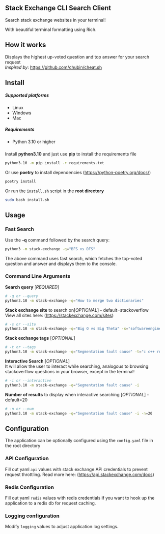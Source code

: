 ## Stack Exchange CLI Search Client

Search stack exchange websites in your terminal!

With beautiful terminal formatting using Rich.

## How it works

Displays the highest up-voted question and top answer for your search request \
*Inspired by*: https://github.com/chubin/cheat.sh

## Install

##### Supported platforms

* Linux
* Windows
* Mac

##### Requirements

* Python 3.10 or higher

#####     

Install **python3.10** and just use **pip** to install the requirements file

```bash
python3.10 -m pip install -r requirements.txt
```

Or use **poetry** to install dependencies (https://python-poetry.org/docs/)

```bash
poetry install
```

Or run the `install.sh` script in the **root directory**

```bash
sudo bash install.sh
```

## Usage

### Fast Search

Use the **-q** command followed by the search query:

```bash
python3 -m stack-exchange -q="BFS vs DFS"
```

The above command uses fast search, which fetches the top-voted question and answer and displays them to the console.

### Command Line Arguments

**Search query** [*REQUIRED*]

```bash
# -q or --query
python3.10 -m stack-exchange -q="How to merge two dictionaries"
```

**Stack exchange site** to search on[*OPTIONAL*] - default=stackoverflow \
View all sites here: (https://stackexchange.com/sites)

```bash
# -s or --site
python3.10 -m stack-exchange -q="Big O vs Big Theta" -s="softwareengineering"
```

**Stack exchange tags** [*OPTIONAL*]

```bash
# -t or --tags
python3.10 -m stack-exchange -q="Segmentation fault cause" -t="c c++ rust"
```

**Interactive Search** [*OPTIONAL*] \
It will allow the user to interact while searching, analogous to browsing stackoverflow questions in your browser,
except in the terminal!

```bash
# -i or --interactive
python3.10 -m stack-exchange -q="Segmentation fault cause" -i
```

**Number of results** to display when interactive searching [*OPTIONAL*] - default=20

```bash
# -n or --num
python3.10 -m stack-exchange -q="Segmentation fault cause" -i -n=20
```

## Configuration

The application can be optionally configured using the `config.yaml` file in the root directory

### API Configuration

Fill out yaml `api` values with stack exchange API credentials to prevent request throttling. Read more
here:  (https://api.stackexchange.com/docs)

### Redis Configuration

Fill out yaml `redis` values with redis credentials if you want to hook up the application to a redis db for request
caching.

### Logging configuration

Modify `logging` values to adjust application log settings.